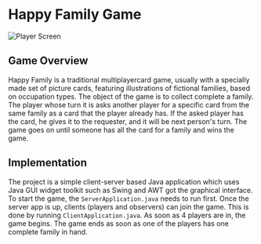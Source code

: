 # Happy Family Game

![Player Screen](screenshots/player.png=250x?raw=true "Player Screen")

## Game Overview
Happy Family is a traditional multiplayercard game, usually with a specially made set of picture cards, featuring illustrations of fictional families, based on occupation types. The object of the game is to collect complete a family. The player whose turn it is asks another player for a specific card from the same family as a card that the player already has. If the asked player has the card, he gives it to the requester, and it will be next person's turn. The game goes on until someone has all the card for a family and wins the game.

## Implementation
The project is a simple client-server based Java application which uses Java GUI widget toolkit such as Swing and AWT got the graphical interface. To start the game, the `ServerApplication.java` needs to run first. Once the server app is up, clients (players and observers) can join the game. This is done by running `ClientApplication.java`. As soon as 4 players are in, the game begins. The game ends as soon as one of the players has one complete family in hand.



